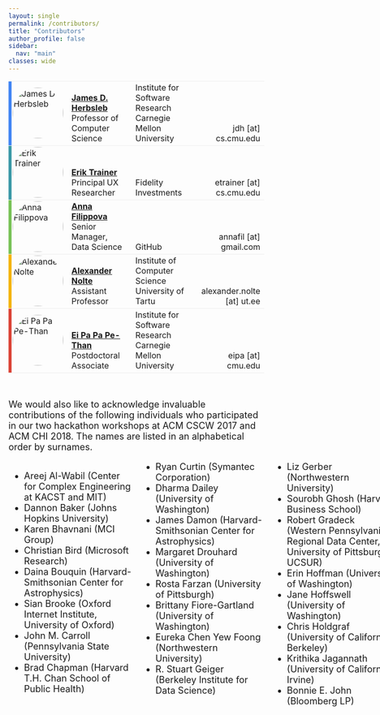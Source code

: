 ```yaml
---
layout: single
permalink: /contributors/
title: "Contributors"
author_profile: false
sidebar:
  nav: "main"
classes: wide
---
```

<style>
.td {
  vertical-align: bottom;
}
.ver-line {
    position: absolute;
    display: inline-block;
    height: 100%;
    width: 6px;
    left: 0;
    top:0
}
.ver-color-1 {
    background: #4285F4;
}
.ver-color-2 {
    background:#3b99a7;
}
.ver-color-3 {
    background:#78C257;
}
.ver-color-4 {
    background:#F4B400;
}
.ver-color-5 {
    background:#DB4437;
}
.ver-cell.ver-has-bar {
    position:relative
}
img {
  border-radius: 50%;
}
.row {
  margin-right: -15px;
  margin-left: -15px;
  text-align: left;
}
.col {
  position: relative;
  min-height: 1px;
  padding-right: 15px;
  padding-left: 15px;
  float: left;
  width: 50%;
  text-align: left;
}
.tr-con {
  vertical-align: top;
  border-bottom: 1px solid #eeeeee;
}
.td-con-1 {
  width: 20%;
  float: left;
}
.td-con-2 {
  width: 30%;
  float: left;
}
</style>

<table style="width: 100%;">
<tr style="border-top: 1px solid #eeeeee;">
  <td class="ver-cell ver-has-bar">
    <span class="ver-line ver-color-1"></span>
    <img src="/hackathon-planning-kit/images/jherbsleb.jpg" alt="James D Herbsleb" style="width:100px;height:100px;">
  </td>
  <td style="vertical-align: bottom;">
    <a href="https://herbsleb.org/"><strong>James D. Herbsleb</strong></a><br>Professor of Computer Science
  </td>
  <td style="vertical-align: bottom;">Institute for Software Research<br>Carnegie Mellon University</td>
  <td style="vertical-align: bottom; text-align: right;">jdh [at] cs.cmu.edu</td>
</tr>
<tr style="border-top: 1px solid #eeeeee; align:bottom">
  <td class="ver-cell ver-has-bar">
    <span class="ver-line ver-color-2"></span>
    <img src="/hackathon-planning-kit/images/erik.jpg" alt="Erik Trainer" style="width:100px;height:100px;">
  </td>
  <td style="vertical-align: bottom;">
    <a href="https://www.cs.cmu.edu/~etrainer/"><strong>Erik Trainer</strong></a><br>Principal UX Researcher
  </td>
  <td style="vertical-align: bottom;">Fidelity Investments</td>
  <td style="vertical-align: bottom; text-align: right;">etrainer [at] cs.cmu.edu</td>
</tr>
<tr style="border-top: 1px solid #eeeeee; align:bottom">
  <td class="ver-cell ver-has-bar">
    <span class="ver-line ver-color-3"></span>
    <img src="/hackathon-planning-kit/images/afilippova.jpg" alt="Anna Filippova" style="width:100px;height:100px;">
  </td>
  <td style="vertical-align: bottom;"><a href="https://www.linkedin.com/in/annafilippova"><strong>Anna Filippova</strong></a><br>Senior Manager, Data Science</td>
  <td style="vertical-align: bottom;">GitHub</td>
  <td style="vertical-align: bottom; text-align: right;">annafil [at] gmail.com</td>
</tr>
<tr style="border-top: 1px solid #eeeeee; align:bottom">
  <td class="ver-cell ver-has-bar">
    <span class="ver-line ver-color-4"></span>
    <img src="/hackathon-planning-kit/images/anolte.jpg" alt="Alexander Nolte" style="width:100px;height:100px;">
  </td>
  <td style="vertical-align: bottom;"><a href="http://www.anolte.com"><strong>Alexander Nolte</strong></a><br>Assistant Professor</td>
  <td style="vertical-align: bottom;">Institute of Computer Science<br>University of Tartu</td>
  <td style="vertical-align: bottom; text-align: right;">alexander.nolte [at] ut.ee</td>
</tr>
<tr style="border-top: 1px solid #eeeeee; border-bottom: 1px solid #eeeeee; align:bottom">
  <td class="ver-cell ver-has-bar">
    <span class="ver-line ver-color-5"></span>
    <img src="/hackathon-planning-kit/images/eipa.jpg" alt="Ei Pa Pa Pe-Than" style="width:100px;height:100px;">
  </td>
  <td style="vertical-align: bottom;"><a href="https://eipapa.github.io/"><strong>Ei Pa Pa Pe-Than</strong></a><br>Postdoctoral Associate</td>
  <td style="vertical-align: bottom;">Institute for Software Research<br>Carnegie Mellon University</td>
  <td style="vertical-align: bottom; text-align: right;">eipa [at] cmu.edu</td>
</tr>
</table>
<br>
<p style="font-size: 18px;">We would also like to acknowledge invaluable contributions of the following individuals who participated in our two hackathon workshops at ACM CSCW 2017 and ACM CHI 2018. The names are listed in an alphabetical order by surnames.</p>
<!-- <div class="row">
  <div class="col"> -->
  <div style="column-count: 2; height: 500px">
    <ul style="font-size: 18px;">
      <li>Areej Al-Wabil (Center for Complex Engineering at KACST and MIT)</li>
      <li>Dannon Baker (Johns Hopkins University)</li>
      <li>Karen Bhavnani (MCI Group)</li>
      <li>Christian Bird (Microsoft Research)</li>
      <li>Daina Bouquin (Harvard-Smithsonian Center for Astrophysics)</li>
      <li>Sian Brooke (Oxford Internet Institute, University of Oxford)</li>
      <li>John M. Carroll (Pennsylvania State University)</li>
      <li>Brad Chapman (Harvard T.H. Chan School of Public Health)</li>
      <li>Ryan Curtin (Symantec Corporation)</li>
      <li>Dharma Dailey (University of Washington)</li>
      <li>James Damon (Harvard-Smithsonian Center for Astrophysics)</li>
      <li>Margaret Drouhard (University of Washington)</li>
      <li>Rosta Farzan (University of Pittsburgh)</li>
      <li>Brittany Fiore-Gartland (University of Washington)</li>
      <li>Eureka Chen Yew Foong (Northwestern University)</li>
      <li>R. Stuart Geiger (Berkeley Institute for Data Science)</li>
      <li>Liz Gerber (Northwestern University)</li>
      <li>Sourobh Ghosh (Harvard Business School)</li>
      <li>Robert Gradeck (Western Pennsylvania Regional Data Center, University of Pittsburgh - UCSUR)</li>
      <li>Erin Hoffman (University of Washington)</li>
      <li>Jane Hoffswell (University of Washington)</li>
    <!-- </ul>
  </div>
  <div class="col">
    <ul style="font-size: 18px;"> -->
      <li>Chris Holdgraf (University of California, Berkeley)</li>
      <li>Krithika Jagannath (University of California, Irvine)</li>
      <li>Bonnie E. John (Bloomberg LP)</li>
      <li>Kenneth Joseph (Northeastern University)</li>
      <li>Arun Kalyanasundaram (Carnegie Mellon University)</li>
      <li>Javed Khan (Eindhoven University of Technology)</li>
      <li>Greg Kiar (McGill University)</li>
      <li>Meris Mandernach (Ohio State University)</li>
      <li>Jonathan Morgan (Wikimedia)</li>
      <li>Aurelia Moser (Mozilla Science Lab)</li>
      <li>Peter Müller (Technical University Munich)</li>
      <li>Arnab Nandi (Ohio State University)</li>
      <li>Je'aime Powell (The Texas Advanced Computing Center)</li>
      <li>Brooke Sansosti (Carnegie Library of Pittsburgh)</li>
      <li>Steve Scallen (Microsoft Garage)</li>
      <li>Brittany Smith</li>
      <li>Victoria Sosik (Google)</li>
      <li>Arlin Stoltzfus (NIST)</li>
      <li>Anissa Tanweer (University of Washington)</li>
      <li>Anthony Viviano (Bloomberg L.P.)</li>
      <li>Shahtab Wahid (Bloomberg LP)</li>
      <li>Jamie Whitacre (Project Jupyter)</li>
      <li>Nancy Wilkins-Diehr (San Diego Supercomputer Center, Science Gateways Community)</li>
      <li>Mona Wong (San Diego Supercomputer Center, Science Gateways Community)</li>
    </ul>
  <!-- </div> -->
</div>

<!-- <table style="width: 100%;">
  <th class="td-con-1">Name</th>
  <th class="td-con-1">Institution</th>
  <tr style="vertical-align: top; border-bottom: 1px solid #eeeeee; border-top: 1px solid #eeeeee;">
    <td class="td-con-1">Areej Al-Wabil</td>
    <td class="td-con-2">Center for Complex Engineering at KACST and MIT</td>
  </tr>
  <tr class="tr-con">
    <td class="td-con-1">Dannon Baker</td>
    <td class="td-con-2">Johns Hopkins University</td>
  </tr>
  <tr class="tr-con">
    <td class="td-con-1">Karen Bhavnani</td>
    <td class="td-con-2">MCI Group</td>
  </tr>
  <tr class="tr-con">
    <td class="td-con-1">Christian Bird</td>
    <td class="td-con-2">Microsoft Research</td>
  </tr>
  <tr class="tr-con">
    <td class="td-con-1">Daina Bouquin</td>
    <td class="td-con-2">Harvard-Smithsonian Center for Astrophysics</td>
  </tr>
  <tr class="tr-con">
    <td class="td-con-1">Sian Brooke</td>
    <td class="td-con-2">Oxford Internet Institute, University of Oxford</td>
  </tr>
  <tr class="tr-con">
    <td class="td-con-1">John M. Carroll</td>
    <td class="td-con-2">Pennsylvania State University</td>
  </tr>
  <tr class="tr-con">
    <td class="td-con-1">Brad Chapman</td>
    <td class="td-con-2">Harvard T.H. Chan School of Public Health</td>
  </tr>
  <tr class="tr-con">
    <td class="td-con-1">Ryan Curtin</td>
    <td class="td-con-2">Symantec Corporation</td>
  </tr>
  <tr class="tr-con">
    <td class="td-con-1">Dharma Dailey</td>
    <td class="td-con-2">University of Washington</td>
  </tr>
  <tr class="tr-con">
    <td class="td-con-1">James Damon</td>
    <td class="td-con-2">Harvard-Smithsonian Center for Astrophysics</td>
  </tr>
  <tr class="tr-con">
    <td class="td-con-1">Margaret Drouhard</td>
    <td class="td-con-2">University of Washington</td>
  </tr>
  <tr class="tr-con">
    <td class="td-con-1">Rosta Farzan</td>
    <td class="td-con-2">University of Pittsburgh</td>
  </tr>
  <tr class="tr-con">
    <td class="td-con-1">Brittany Fiore-Gartland</td>
    <td class="td-con-2">University of Washington</td>
  </tr>
  <tr class="tr-con">
    <td class="td-con-1">Eureka Chen Yew Foong</td>
    <td class="td-con-2">Northwestern University</td>
  </tr>
  <tr class="tr-con">
    <td class="td-con-1">R. Stuart Geiger</td>
    <td class="td-con-2">Berkeley Institute for Data Science</td>
  </tr>
  <tr class="tr-con">
    <td class="td-con-1">Liz Gerber</td>
    <td class="td-con-2">Northwestern University</td>
  </tr>
  <tr class="tr-con">
    <td class="td-con-1">Sourobh Ghosh</td>
    <td class="td-con-2">Harvard Business School</td>
  </tr>
  <tr class="tr-con">
    <td class="td-con-1">Robert Gradeck</td>
    <td class="td-con-2">Western Pennsylvania Regional Data Center, University of Pittsburgh - UCSUR</td>
  </tr>
  <tr class="tr-con">
    <td class="td-con-1">Erin Hoffman</td>
    <td class="td-con-2">University of Washington</td>
  </tr>
  <tr class="tr-con">
    <td class="td-con-1">Jane Hoffswell</td>
    <td class="td-con-2">University of Washington</td>
  </tr>
  <tr class="tr-con">
    <td class="td-con-1">Chris Holdgraf</td>
    <td class="td-con-2">University of California, Berkeley</td>
  </tr>
</table>

	<td style="vertical-align: top; width:50%">
    Krithika Jagannath (University of California, Irvine)<br>
    Bonnie E. John (Bloomberg LP)<br>
    Kenneth Joseph (Northeastern University)<br>
    Arun Kalyanasundaram (Carnegie Mellon University)<br>
    Javed Khan (Eindhoven University of Technology)<br>
    Greg Kiar (McGill University)<br>
    Meris Mandernach (Ohio State University)<br>
    Jonathan Morgan (Wikimedia)<br>
    Aurelia Moser (Mozilla Science Lab)<br>
    Peter Müller (Technical University Munich)<br>
    Arnab Nandi (Ohio State University)<br>
    Je'aime Powell (The Texas Advanced Computing Center)<br>
    Brooke Sansosti (Carnegie Library of Pittsburgh)<br>
    Steve Scallen (Microsoft Garage)<br>
    Brittany Smith<br>
    Victoria Sosik (Google)<br>
    Arlin Stoltzfus (NIST)<br>
    Anissa Tanweer (University of Washington)<br>
    Anthony Viviano (Bloomberg L.P.)<br>
    Shahtab Wahid (Bloomberg LP)<br>
    Jamie Whitacre (Project Jupyter)<br>
    Nancy Wilkins-Diehr (San Diego Supercomputer Center, Science Gateways Community)<br>
    Mona Wong (San Diego Supercomputer Center, Science Gateways Community)<br>
    </td> -->
